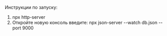 Инструкции по запуску:

1. npx http-server
2. Откройте новую консоль введите: npx json-server --watch db.json --port 9000
